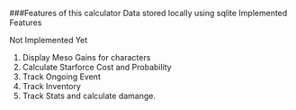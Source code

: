 ###Features of this calculator
Data stored locally using sqlite
Implemented Features

Not Implemented Yet
1. Display Meso Gains for characters
2. Calculate Starforce Cost and Probability
3. Track Ongoing Event
4. Track Inventory
5. Track Stats and calculate damange. 
